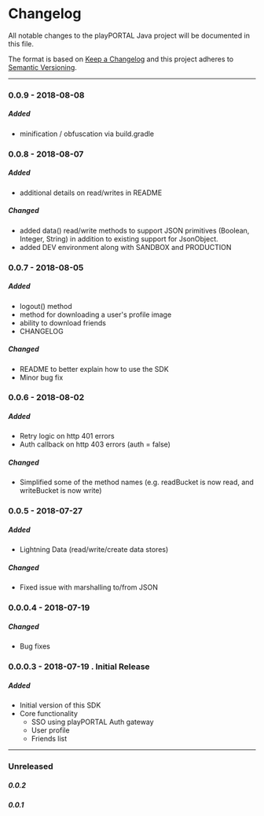 # Changelog
All notable changes to the playPORTAL Java project will be documented in this file.

The format is based on [Keep a Changelog](http://keepachangelog.com/en/1.0.0/)
and this project adheres to [Semantic Versioning](http://semver.org/spec/v2.0.0.html).

----
### 0.0.9 - 2018-08-08
##### Added
- minification / obfuscation via build.gradle

### 0.0.8 - 2018-08-07
##### Added
- additional details on read/writes in README

##### Changed
- added data() read/write methods to support JSON primitives (Boolean, Integer, String) in addition to existing support for JsonObject.
- added DEV environment along with SANDBOX and PRODUCTION

### 0.0.7 - 2018-08-05
##### Added
- logout() method
- method for downloading a user's profile image
- ability to download friends
- CHANGELOG
##### Changed
- README to better explain how to use the SDK
- Minor bug fix

### 0.0.6 - 2018-08-02
##### Added
- Retry logic on http 401 errors
- Auth callback on http 403 errors (auth = false)

##### Changed
- Simplified some of the method names (e.g. readBucket is now read, and writeBucket is now write)


### 0.0.5 - 2018-07-27
##### Added
- Lightning Data (read/write/create data stores)

##### Changed
- Fixed issue with marshalling to/from JSON


### 0.0.0.4 - 2018-07-19
##### Changed
- Bug fixes

### 0.0.0.3 - 2018-07-19 . Initial Release
##### Added
- Initial version of this SDK
- Core functionality
  - SSO using playPORTAL Auth gateway
  - User profile 
  - Friends list

----

### Unreleased
##### 0.0.2
##### 0.0.1
